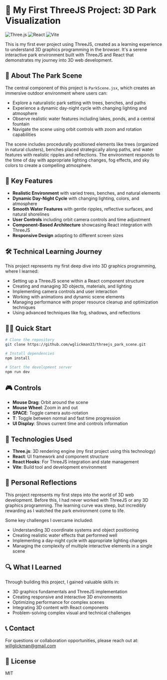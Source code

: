 # 🌳 My First ThreeJS Project: 3D Park Visualization

![Three.js](https://img.shields.io/badge/Three.js-black?style=for-the-badge&logo=three.js&logoColor=white)
![React](https://img.shields.io/badge/React-20232A?style=for-the-badge&logo=react&logoColor=61DAFB)
![Vite](https://img.shields.io/badge/Vite-B73BFE?style=for-the-badge&logo=vite&logoColor=FFD62E)

This is my first ever project using ThreeJS, created as a learning experience to understand 3D graphics programming in the browser. It's a serene interactive park environment built with ThreeJS and React that demonstrates my journey into 3D web development.

## 🌄 About The Park Scene

The central component of this project is `ParkScene.jsx`, which creates an immersive outdoor environment where users can:

- Explore a naturalistic park setting with trees, benches, and paths
- Experience a dynamic day-night cycle with changing lighting and atmosphere
- Observe realistic water features including lakes, ponds, and a central fountain
- Navigate the scene using orbit controls with zoom and rotation capabilities

The scene includes procedurally positioned elements like trees (organized in natural clusters), benches placed strategically along paths, and water features with realistic ripples and reflections. The environment responds to the time of day with appropriate lighting changes, fog effects, and sky colors to create a compelling atmosphere.

## 🚀 Key Features

- **Realistic Environment** with varied trees, benches, and natural elements
- **Dynamic Day-Night Cycle** with changing lighting, colors, and atmosphere
- **Smooth Water Features** with gentle ripples, reflective surfaces, and natural shorelines
- **User Controls** including orbit camera controls and time adjustment
- **Component-Based Architecture** showcasing React integration with ThreeJS
- **Responsive Design** adapting to different screen sizes

## 🛠️ Technical Learning Journey

This project represents my first deep dive into 3D graphics programming, where I learned:

- Setting up a ThreeJS scene within a React component structure
- Creating and managing 3D objects, materials, and lighting
- Implementing camera controls and user interaction
- Working with animations and dynamic scene elements
- Managing performance with proper resource cleanup and optimization techniques
- Using advanced techniques like fog, shadows, and reflections

## 🏃‍♂️ Quick Start

```bash
# Clone the repository
git clone https://github.com/wglickman33/threejs_park_scene.git

# Install dependencies
npm install

# Start the development server
npm run dev
```

## 🎮 Controls

- **Mouse Drag**: Orbit around the scene
- **Mouse Wheel**: Zoom in and out
- **SPACE**: Toggle camera auto-rotation
- **T**: Toggle between normal and fast time progression
- **UI Display**: Shows current time and controls information

## 🧩 Technologies Used

- **Three.js**: 3D rendering engine (my first project using this technology)
- **React**: UI framework and component structure
- **React Hooks**: For ThreeJS integration and state management
- **Vite**: Build tool and development environment

## 💭 Personal Reflections

This project represents my first steps into the world of 3D web development. Before this, I had never worked with ThreeJS or any 3D graphics programming. The learning curve was steep, but incredibly rewarding as I watched the park environment come to life.

Some key challenges I overcame included:

- Understanding 3D coordinate systems and object positioning
- Creating realistic water effects that performed well
- Implementing a day-night cycle with appropriate lighting changes
- Managing the complexity of multiple interactive elements in a single scene

## 🔍 What I Learned

Through building this project, I gained valuable skills in:

- 3D graphics fundamentals and ThreeJS implementation
- Creating responsive and interactive 3D environments
- Optimizing performance for complex scenes
- Integrating 3D content with React components
- Problem-solving complex visual and technical challenges

## 📞 Contact

For questions or collaboration opportunities, please reach out at:
[willglickman@gmail.com](mailto:willglickman@gmail.com)

## 📝 License

MIT
